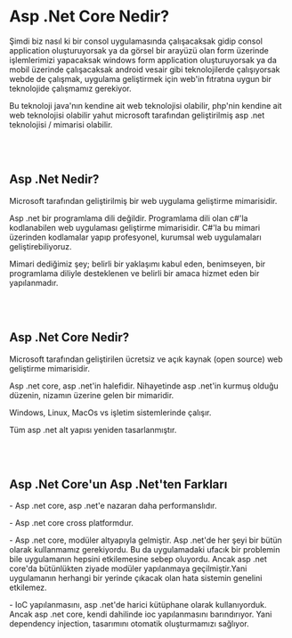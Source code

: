 # Asp .Net Core Nedir?
<p>
Şimdi biz nasıl ki bir consol uygulamasında çalışacaksak gidip consol application oluşturuyorsak ya da görsel bir arayüzü olan form üzerinde işlemlerimizi yapacaksak windows form application oluşturuyorsak ya da mobil üzerinde çalışacaksak android vesair gibi teknolojilerde çalışıyorsak webde de çalışmak, uygulama geliştirmek için web'in fıtratına uygun bir teknolojide çalışmamız gerekiyor.
</p>

<p>
Bu teknoloji java'nın kendine ait web teknolojisi olabilir, php'nin kendine ait web teknolojisi olabilir yahut microsoft tarafından geliştirilmiş asp .net teknolojisi / mimarisi olabilir.
</p>
<br><br>

## Asp .Net Nedir?
<p>
Microsoft tarafından geliştirilmiş bir web uygulama geliştirme mimarisidir.
</p>
<p>
Asp .net bir programlama dili değildir. Programlama dili olan c#'la kodlanabilen web uygulaması geliştirme mimarisidir. C#'la bu mimari  üzerinden kodlamalar yapıp profesyonel, kurumsal web uygulamaları geliştirebiliyoruz.  
</p>
<p>
Mimari dediğimiz şey; belirli bir yaklaşımı kabul eden, benimseyen, bir programlama diliyle desteklenen ve belirli bir amaca hizmet eden bir yapılanmadır.
</p>
<br><br>

## Asp .Net Core Nedir?
<p>
 Microsoft tarafından geliştirilen ücretsiz ve açık kaynak (open source) web geliştirme mimarisidir.
</p>
<p>
Asp .net core, asp .net'in halefidir. Nihayetinde asp .net'in kurmuş olduğu düzenin, nizamın üzerine gelen bir mimaridir. 
</p>
<p>
Windows, Linux, MacOs vs işletim sistemlerinde çalışır.
</p>
<p>
Tüm asp .net alt yapısı yeniden tasarlanmıştır.
</p>
<br><br>

## Asp .Net Core'un Asp .Net'ten Farkları 
<p>
- Asp .net core, asp .net'e nazaran daha performanslıdır.
</p>
<p>
- Asp .net core cross platformdur.
</p>
<p>
- Asp .net core, modüler altyapıyla gelmiştir. Asp .net'de her şeyi bir bütün olarak kullanmamız gerekiyordu. Bu da uygulamadaki ufacık bir problemin bile uygulamanın hepsini etkilemesine sebep oluyordu. Ancak asp .net core'da bütünlükten ziyade modüler yapılanmaya geçilmiştir.Yani uygulamanın herhangi bir yerinde çıkacak olan hata sistemin genelini etkilemez. 
</p>
<p>
- IoC yapılanmasını, asp .net'de harici kütüphane olarak kullanıyorduk. Ancak asp .net core, kendi dahilinde ioc yapılanmasını barındırıyor. Yani dependency injection, tasarımını otomatik oluşturmamızı sağlıyor. 
</p>



